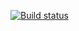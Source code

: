 [![Build status](https://ci.appveyor.com/api/projects/status/sn58f5isfi7tbaku?svg=true)](https://ci.appveyor.com/project/Sinsl/fpy-example)